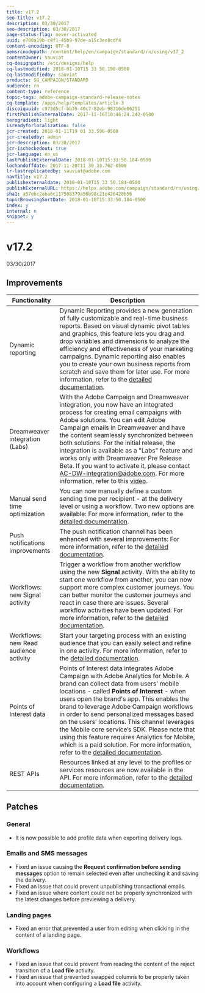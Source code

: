 ```yaml
---
title: v17.2
seo-title: v17.2
description: 03/30/2017
seo-description: 03/30/2017
page-status-flag: never-activated
uuid: e700a19b-c4f1-45b9-97de-a15c3ec8cdf4
content-encoding: UTF-8
aemsrcnodepath: /content/help/en/campaign/standard/rn/using/v17_2
contentOwner: sauviat
cq-designpath: /etc/designs/help
cq-lastmodified: 2018-01-10T15 33 50.190-0500
cq-lastmodifiedby: sauviat
products: SG_CAMPAIGN/STANDARD
audience: rn
content-type: reference
topic-tags: adobe-campaign-standard-release-notes
cq-template: /apps/help/templates/article-3
discoiquuid: c973d5cf-bb35-40c7-82eb-98316de06251
firstPublishExternalDate: 2017-11-16T10:46:24.242-0500
herogradient: light
isreadyforlocalization: false
jcr-created: 2018-01-11T19 01 33.596-0500
jcr-createdby: admin
jcr-description: 03/30/2017
jcr-ischeckedout: true
jcr-language: en_us
lastPublishExternalDate: 2018-01-10T15:33:50.184-0500
lochandoffdate: 2017-11-28T11 30 33.762-0500
lr-lastreplicatedby: sauviat@adobe.com
navTitle: v17.2
publishexternaldate: 2018-01-10T15 33 50.184-0500
publishExternalURL: https://helpx.adobe.com/campaign/standard/rn/using/v17_2.html
sha1: a57ebc2aba6c117508379a56b98c21e426428b56
topicBrowsingSortDate: 2018-01-10T15:33:50.184-0500
index: y
internal: n
snippet: y
---
```


# v17.2

03/30/2017

## Improvements

|  Functionality  | Description  |
|---|---|
|  Dynamic reporting  | Dynamic Reporting provides a new generation of fully customizable and real-time business reports. Based on visual dynamic pivot tables and graphics, this feature lets you drag and drop variables and dimensions to analyze the efficiency and effectiveness of your marketing campaigns. Dynamic reporting also enables you to create your own business reports from scratch and save them for later use. For more information, refer to the [detailed documentation](../../reporting/using/about-dynamic-reports.md).  |
|  Dreamweaver integration (Labs)  | With the Adobe Campaign and Dreamweaver integration, you now have an integrated process for creating email campaigns with Adobe solutions. You can edit Adobe Campaign emails in Dreamweaver and have the content seamlessly synchronized between both solutions. For the initial release, the integration is available as a "Labs" feature and works only with Dreamweaver Pre Release Beta. If you want to activate it, please contact AC-DW-integration@adobe.com. For more information, refer to this [video](http://docs.campaign.adobe.com/doc/standard/en/Videos/ACS_Dreamweaver.mp4).  |
|  Manual send time optimization  | You can now manually define a custom sending time per recipient - at the delivery level or using a workflow. Two new options are available: For more information, refer to the [detailed documentation](../../sending/using/about-send-time-optimization.md).  |
|  Push notifications improvements  | The push notification channel has been enhanced with several improvements: For more information, refer to the [detailed documentation](../../channels/using/about-push-notifications.md).  |
|  Workflows: new Signal activity  | Trigger a workflow from another workflow using the new **Signal** activity. With the ability to start one workflow from another, you can now support more complex customer journeys. You can better monitor the customer journeys and react in case there are issues. Several workflow activities have been updated: For more information, refer to the [detailed documentation](../../automating/using/external-signal.md).  |
|  Workflows: new Read audience activity  | Start your targeting process with an existing audience that you can easily select and refine in one activity. For more information, refer to the [detailed documentation](../../automating/using/read-audience.md).  |
|  Points of Interest data  | Points of Interest data integrates Adobe Campaign with Adobe Analytics for Mobile. A brand can collect data from users' mobile locations - called **Points of Interest** - when users open the brand's app. This enables the brand to leverage Adobe Campaign workflows in order to send personalized messages based on the users’ locations. This channel leverages the Mobile core service’s SDK. Please note that using this feature requires Analytics for Mobile, which is a paid solution. For more information, refer to the [detailed documentation](../../integrating/using/about-points-of-interest-data.md).  |
|  REST APIs  | Resources linked at any level to the profiles or services resources are now available in the API. For more information, refer to the [detailed documentation](../../developing/using/step-5--update-the-database-structure.md#publishing-a-resource-with-api-extension).  |

## Patches

### General

* It is now possible to add profile data when exporting delivery logs.

### Emails and SMS messages

* Fixed an issue causing the **Request confirmation before sending messages** option to remain selected even after unchecking it and saving the delivery.
* Fixed an issue that could prevent unpublishing transactional emails.
* Fixed an issue where content could not be properly synchronized with the latest changes before previewing a delivery.

### Landing pages

* Fixed an error that prevented a user from editing when clicking in the content of a landing page.

### Workflows

* Fixed an issue that could prevent from reading the content of the reject transition of a **Load file** activity.
* Fixed an issue that prevented swapped columns to be properly taken into account when configuring a **Load file** activity.

